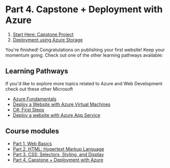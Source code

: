 # Part 4. Capstone + Deployment with Azure

1. [Start Here: Capstone Project](./capstone.md)
2. [Deployment using Azure Storage](./deploy.md)

You're finished! Congratulations on publishing your first website! Keep your momentum going. Check out one of the other learning pathways available:

## Learning Pathways

If you'd like to explore more topics related to Azure and Web Development check out these other Microsoft

* [Azure Fundamentals](https://docs.microsoft.com/en-us/learn/paths/azure-fundamentals/)
* [Deploy a Website with Azure Virtual Machines](https://docs.microsoft.com/en-us/learn/paths/deploy-a-website-with-azure-virtual-machines/)
* [C#: First Steps](https://docs.microsoft.com/en-us/learn/paths/csharp-first-steps/)
* [Deploy a website with Azure App Service](https://docs.microsoft.com/en-us/learn/paths/deploy-a-website-with-azure-app-service/)

## Course modules

* [Part 1. Web Basics](../1_Web_Basics)
* [Part 2. HTML: Hypertext Markup Language](../2_HTML)
* [Part 3. CSS: Selectors, Styling, and Display](../3_CSS_CSS3)
* [Part 4. Capstone + Deployment with Azure](../4_Capstone_Deployment)
